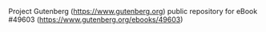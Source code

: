 Project Gutenberg (https://www.gutenberg.org) public repository for eBook #49603 (https://www.gutenberg.org/ebooks/49603)
